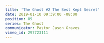```yaml
---
title: 'The Ghost #2 The Best Kept Secret'
date: 2019-01-10 09:39:00 -08:00
position: 89
series: The Ghost
communicator: Pastor Jason Graves
vimeo_id: 297723111
---
```


